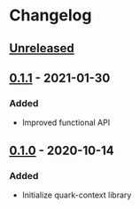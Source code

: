 # Changelog

## [Unreleased]

## [0.1.1] - 2021-01-30

### Added

- Improved functional API

## [0.1.0] - 2020-10-14

### Added

- Initialize quark-context library

[Unreleased]: https://github.com/coditory/quark-context/compare/v0.1.1...HEAD
[0.1.1]: https://github.com/coditory/quark-context/releases/tag/v0.1.1
[0.1.0]: https://github.com/coditory/quark-context/releases/tag/v0.1.0